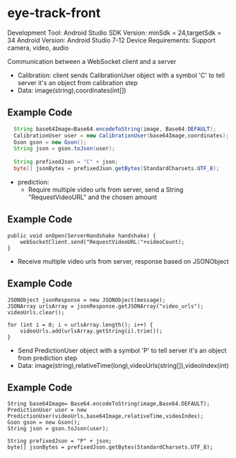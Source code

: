 # eye-track-front
Development Tool: Android Studio
SDK Version: minSdk = 24,targetSdk = 34
Android Version: Android Studio 7-12
Device Requirements: Support camera, video, audio

Communication between a WebSocket client and a server
- Calibration: client sends CalibrationUser object with a symbol 'C' to tell server it's an object from calibration step
- Data: image(string),coordinates(int[])
## Example Code
```java
  String base64Image=Base64.encodeToString(image, Base64.DEFAULT);
  CalibrationUser user = new CalibrationUser(base64Image,coordinates);
  Gson gson = new Gson();
  String json = gson.toJson(user);
  
  String prefixedJson = "C" + json;
  byte[] jsonBytes = prefixedJson.getBytes(StandardCharsets.UTF_8);
```


- prediction: 
  - Require multiple video urls from server, send a String "RequestVideoURL" and the chosen amount
## Example Code
    
    public void onOpen(ServerHandshake handshake) {
        webSocketClient.send("RequestVideoURL:"+videoCount);
    }


    
  - Receive multiple video urls from server, response based on JSONObject
## Example Code
    JSONObject jsonResponse = new JSONObject(message);
    JSONArray urlsArray = jsonResponse.getJSONArray("video_urls");
    videoUrls.clear();

    for (int i = 0; i < urlsArray.length(); i++) {
        videoUrls.add(urlsArray.getString(i).trim());
    }


    
  - Send PredictionUser object with a symbol 'P' to tell server it's an object from prediction step
  - Data: image(string),relativeTime(long),videoUrls(string[]),videoIndex(int)
## Example Code
    String base64Image= Base64.encodeToString(image,Base64.DEFAULT);
    PredictionUser user = new PredictionUser(videoUrls,base64Image,relativeTime,videoIndex);
    Gson gson = new Gson();
    String json = gson.toJson(user);

    String prefixedJson = "P" + json;
    byte[] jsonBytes = prefixedJson.getBytes(StandardCharsets.UTF_8);
    

